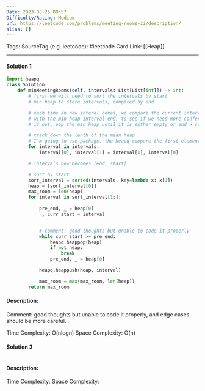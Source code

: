 ```yaml
---
Date: 2023-08-25 09:57
Difficulty/Rating: Medium
url: https://leetcode.com/problems/meeting-rooms-ii/description/
alias: []
---
```

Tags: 
SourceTag (e.g. leetcode): #leetcode
Card Link: [[Heap]]

---
#### Solution 1

```python
import heapq
class Solution:
    def minMeetingRooms(self, intervals: List[List[int]]) -> int:
        # first we will need to sort the intervals by start
        # min heap to store intervals, compared by end

        # each time an new interal comes, we compare the current interval start
        # with the min heap interval end, to see if we need more conference room
        # if not, pop the min heap until it is either empty or end > start

        # track down the lenth of the mean heap
        # I'm going to use package, the heapq compare the first element
        for interval in intervals:
            interval[0], interval[1] = interval[1], interval[0]

        # intervals now becomes [end, start]

        # sort by start
        sort_interval = sorted(intervals, key=lambda x: x[1])
        heap = [sort_interval[0]]
        max_room = len(heap)
        for interval in sort_interval[1:]:
            
            pre_end, _ = heap[0]
            _, curr_start = interval


            # comment: good thoughts but unable to code it properly
            while curr_start >= pre_end:
                heapq.heappop(heap)
                if not heap:
                    break
                pre_end, _ = heap[0]

            heapq.heappush(heap, interval)

            max_room = max(max_room, len(heap))
        return max_room

```

#### Description:
Comment: good thoughts but unable to code it properly, and edge cases should be more careful.

Time Complexity: O(nlogn)
Space Complexity: O(n)


#### Solution 2

```go

```

#### Description:


Time Complexity:
Space Complexity: